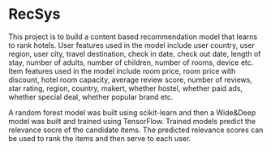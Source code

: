 # RecSys
This project is to build a content based recommendation model that learns to rank hotels. User features used in the model include user country, user region, user city, travel destination, check in date, check out date, length of stay, number of adults, number of children, number of rooms, device etc. Item features used in the model include room price, room price with discount, hotel room capacity, average review score, number of reviews, star rating, region, country, makert, whether hostel, whether paid ads, whether special deal, whether popular brand etc. 

A random forest model was built using scikit-learn and then a Wide&Deep model was built and trained using TensorFlow. Trained models predict the relevance socre of the candidate items. The predicted relevance scores can be used to rank the items and then serve to each user.

